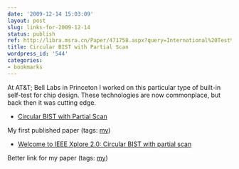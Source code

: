 ```yaml
---
date: '2009-12-14 15:03:09'
layout: post
slug: links-for-2009-12-14
status: publish
ref: http://libra.msra.cn/Paper/471758.aspx?query=International%20Test%20Conference
title: Circular BIST with Partial Scan
wordpress_id: '544'
categories:
- bookmarks
---
```


At AT&T; Bell Labs in Princeton I worked on this particular type of built-in self-test for chip design.  These technologies are now commonplace, but back then it was cutting edge.


  * [Circular BIST with Partial Scan](http://libra.msra.cn/Paper/471758.aspx?query=International%20Test%20Conference)


My first published paper (tags: [my](http://delicious.com/eob/my))


  * [Welcome to IEEE Xplore 2.0: Circular BIST with partial scan](http://ieeexplore.ieee.org/xpl/freeabs_all.jsp?arnumber=207857)


Better link for my paper (tags: [my](http://delicious.com/eob/my))



